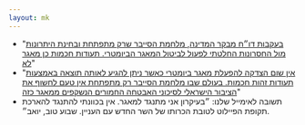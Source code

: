 ```yaml
---
layout: mk
---
```

* <i class="fa fa-twitter"></i> "[בעקבות דו״ח מבקר המדינה, מלחמת הסייבר שרק מתפתחת ובחינת היתרונות מול החסרונות החלטתי לפעול לביטול המאגר הביומטרי. תעודות חכמות כן מאגר לא](https://twitter.com/YoavKisch/status/614001423521415168)"
* <i class="fa fa-facebook"></i> "[אין שום הצדקה להפעלת מאגר ביומטרי כאשר ניתן להגיע לאותה תוצאה באמצעות תעודות זהות חכמות. בעולם שבו מלחמת הסייבר רק מתפתחת אין טעם לחשוף את הציבור הישראלי לסיכוני האבטחה החמורים הנשקפים ממאגר כזה](https://www.facebook.com/kisch.yoav/posts/1668610013369924:0)"
* <i class="fa fa-envelope"></i> תשובה לאימייל שלנו:  ״בעיקרון אני מתנגד למאגר.
אין בכוונתי להתנגד להארכת תקופת הפיילוט לטובת הכרותו של השר החדש עם העניין.
שבוע טוב, יואב״.

